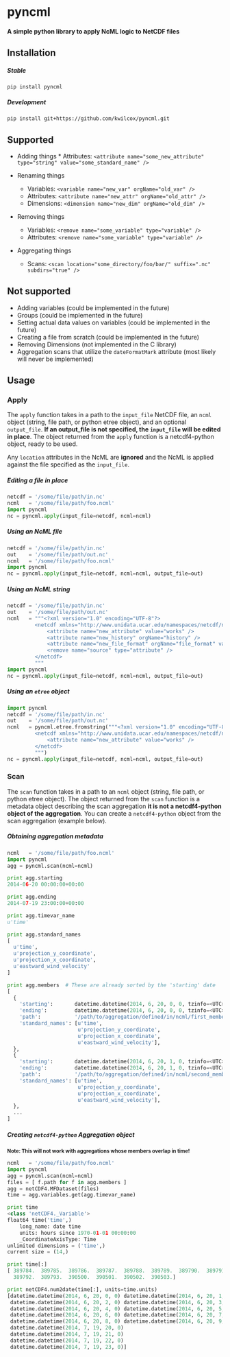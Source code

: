 # pyncml

#### A simple python library to apply NcML logic to NetCDF files


## Installation

##### Stable

    pip install pyncml

##### Development

    pip install git+https://github.com/kwilcox/pyncml.git

## Supported

  *  Adding things
    * Attributes: `<attribute name="some_new_attribute" type="string" value="some_standard_name" />`

  * Renaming things
    *  Variables: `<variable name="new_var" orgName="old_var" />`
    *  Attributes: `<attribute name="new_attr" orgName="old_attr" />`
    *  Dimensions: `<dimension name="new_dim" orgName="old_dim" />`

  * Removing things
    * Variables: `<remove name="some_variable" type="variable" />`
    * Attributes: `<remove name="some_variable" type="variable" />`

  * Aggregating things
    * Scans: `<scan location="some_directory/foo/bar/" suffix=".nc" subdirs="true" />`

## Not supported

  *  Adding variables (could be implemented in the future)
  *  Groups (could be implemented in the future)
  *  Setting actual data values on variables (could be implemented in the future)
  *  Creating a file from scratch (could be implemented in the future)
  *  Removing Dimensions (not implemented in the C library)
  *  Aggregation scans that utilize the `dateFormatMark` attribute (most likely will never be implemented)

## Usage

### Apply

The `apply` function takes in a path to the `input_file` NetCDF file, an `ncml` object (string, file path, or python etree object), and an optional `output_file`.  **If an output_file is not specified, the `input_file` will be edited in place**.  The object returned from the `apply` function is a netcdf4-python object, ready to be used.

Any `location` attributes in the NcML are **ignored** and the NcML is applied against the file specified as the `input_file`.

##### Editing a file in place
```python
netcdf = '/some/file/path/in.nc'
ncml   = '/some/file/path/foo.ncml'
import pyncml
nc = pyncml.apply(input_file=netcdf, ncml=ncml)
```

##### Using an NcML file
```python
netcdf = '/some/file/path/in.nc'
out    = '/some/file/path/out.nc'
ncml   = '/some/file/path/foo.ncml'
import pyncml
nc = pyncml.apply(input_file=netcdf, ncml=ncml, output_file=out)
```

##### Using an NcML string
```python
netcdf = '/some/file/path/in.nc'
out    = '/some/file/path/out.nc'
ncml   = """<?xml version="1.0" encoding="UTF-8"?>
         <netcdf xmlns="http://www.unidata.ucar.edu/namespaces/netcdf/ncml-2.2">
             <attribute name="new_attribute" value="works" />
             <attribute name="new_history" orgName="history" />
             <attribute name="new_file_format" orgName="file_format" value="New Format" />
             <remove name="source" type="attribute" />
         </netcdf>
         """
import pyncml
nc = pyncml.apply(input_file=netcdf, ncml=ncml, output_file=out)
```

##### Using an `etree` object
```python
import pyncml
netcdf = '/some/file/path/in.nc'
out    = '/some/file/path/out.nc'
ncml   = pyncml.etree.fromstring("""<?xml version="1.0" encoding="UTF-8"?>
         <netcdf xmlns="http://www.unidata.ucar.edu/namespaces/netcdf/ncml-2.2">
             <attribute name="new_attribute" value="works" />
         </netcdf>
         """)
nc = pyncml.apply(input_file=netcdf, ncml=ncml, output_file=out)
```

### Scan

The `scan` function takes in a path to an `ncml` object (string, file path, or python etree object).  The object returned from the `scan` function is a metadata object describing the scan aggregation **it is not a netcdf4-python object of the aggregation**.  You can create a `netcdf4-python` object from the scan aggregation (example below).


##### Obtaining aggregation metadata
```python
ncml   = '/some/file/path/foo.ncml'
import pyncml
agg = pyncml.scan(ncml=ncml)

print agg.starting
2014-06-20 00:00:00+00:00

print agg.ending
2014-07-19 23:00:00+00:00

print agg.timevar_name
u'time'

print agg.standard_names
[
  u'time',
  u'projection_y_coordinate',
  u'projection_x_coordinate',
  u'eastward_wind_velocity'
]

print agg.members  # These are already sorted by the 'starting' date
[
  {
    'starting':       datetime.datetime(2014, 6, 20, 0, 0, tzinfo=<UTC>),
    'ending':         datetime.datetime(2014, 6, 20, 0, 0, tzinfo=<UTC>),
    'path':           '/path/to/aggregation/defined/in/ncml/first_member.nc'
    'standard_names': [u'time',
                       u'projection_y_coordinate',
                       u'projection_x_coordinate',
                       u'eastward_wind_velocity'],
  },
  {
    'starting':       datetime.datetime(2014, 6, 20, 1, 0, tzinfo=<UTC>),
    'ending':         datetime.datetime(2014, 6, 20, 1, 0, tzinfo=<UTC>),
    'path':           '/path/to/aggregation/defined/in/ncml/second_member.nc'
    'standard_names': [u'time',
                       u'projection_y_coordinate',
                       u'projection_x_coordinate',
                       u'eastward_wind_velocity'],
  },
  ...
]
```


##### Creating `netcdf4-python` Aggregation object

<sup>**Note: This will not work with aggregations whose members overlap in time!**</sup>

```python
ncml   = '/some/file/path/foo.ncml'
import pyncml
agg = pyncml.scan(ncml=ncml)
files = [ f.path for f in agg.members ]
agg = netCDF4.MFDataset(files)
time = agg.variables.get(agg.timevar_name)

print time
<class 'netCDF4._Variable'>
float64 time('time',)
    long_name: date time
    units: hours since 1970-01-01 00:00:00
    _CoordinateAxisType: Time
unlimited dimensions = ('time',)
current size = (14,)

print time[:]
[ 389784.  389785.  389786.  389787.  389788.  389789.  389790.  389791.
  389792.  389793.  390500.  390501.  390502.  390503.]

print netCDF4.num2date(time[:], units=time.units)
[datetime.datetime(2014, 6, 20, 0, 0) datetime.datetime(2014, 6, 20, 1, 0)
 datetime.datetime(2014, 6, 20, 2, 0) datetime.datetime(2014, 6, 20, 3, 0)
 datetime.datetime(2014, 6, 20, 4, 0) datetime.datetime(2014, 6, 20, 5, 0)
 datetime.datetime(2014, 6, 20, 6, 0) datetime.datetime(2014, 6, 20, 7, 0)
 datetime.datetime(2014, 6, 20, 8, 0) datetime.datetime(2014, 6, 20, 9, 0)
 datetime.datetime(2014, 7, 19, 20, 0)
 datetime.datetime(2014, 7, 19, 21, 0)
 datetime.datetime(2014, 7, 19, 22, 0)
 datetime.datetime(2014, 7, 19, 23, 0)]
```
